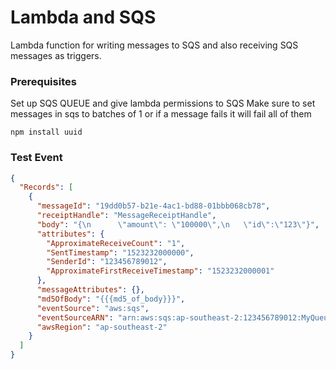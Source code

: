 # Lambda and SQS

Lambda function for writing messages to SQS and also receiving SQS messages as triggers.

### Prerequisites

Set up SQS QUEUE and give lambda permissions to SQS
Make sure to set messages in sqs to batches of 1 or if a message fails it will fail all of them

```
npm install uuid
```

### Test Event

```json
{
  "Records": [
    {
      "messageId": "19dd0b57-b21e-4ac1-bd88-01bbb068cb78",
      "receiptHandle": "MessageReceiptHandle",
      "body": "{\n      \"amount\": \"100000\",\n   \"id\":\"123\"}",
      "attributes": {
        "ApproximateReceiveCount": "1",
        "SentTimestamp": "1523232000000",
        "SenderId": "123456789012",
        "ApproximateFirstReceiveTimestamp": "1523232000001"
      },
      "messageAttributes": {},
      "md5OfBody": "{{{md5_of_body}}}",
      "eventSource": "aws:sqs",
      "eventSourceARN": "arn:aws:sqs:ap-southeast-2:123456789012:MyQueue",
      "awsRegion": "ap-southeast-2"
    }
  ]
}
```
